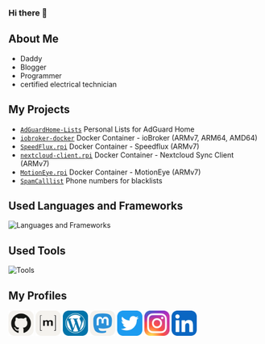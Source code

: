 ### Hi there 👋

## About Me
 - Daddy
 - Blogger
 - Programmer
 - certified electrical technician 

## My Projects
 - [`AdGuardHome-Lists`](https://github.com/dontobi/AdGuardHome-Lists) Personal Lists for AdGuard Home
 - [`iobroker-docker`](https://github.com/dontobi/iobroker.docker) Docker Container - ioBroker (ARMv7, ARM64, AMD64)
 - [`SpeedFlux.rpi`](https://github.com/dontobi/SpeedFlux.rpi) Docker Container - Speedflux (ARMv7)
 - [`nextcloud-client.rpi`](https://github.com/dontobi/nextcloud-client.rpi) Docker Container - Nextcloud Sync Client (ARMv7)
 - [`MotionEye.rpi`](https://github.com/dontobi/MotionEye.rpi) Docker Container - MotionEye (ARMv7)
 - [`SpamCalllist`](https://github.com/dontobi/SpamCalllist) Phone numbers for blacklists

## Used Languages and Frameworks
![Languages and Frameworks](https://skillicons.dev/icons?i=docker,js,nodejs,py,bash)

## Used Tools
![Tools](https://skillicons.dev/icons?i=raspberrypi,linux,vscode,github)

## My Profiles
<p align="left">
<a href="https://github.com/dontobi" target="blank"><img align="center" src="./icons/Github-Light.webp" alt="My Profile on GitHub" height="50" width="50" /></a>
<a href="https://matrix.to/#/@dontobi:matrix.org" target="blank"><img align="center" src="./icons/Matrix.webp" alt="My Profile on Matrix" height="50" width="50" /></a>
<a href="https://t.me/dontobi441" target="blank" style="display: none;" ><img align="center" src="./icons/telegram.webp" alt="Telegram Profile" height="50" width="50" /></a>
<a href="https://myHome.zone" target="blank"><img align="center" src="./icons/Wordpress.webp" alt="My Wordpress Blog" height="50" width="50" /></a>
<a rel="me" href="https://mastodon.social/@dontobi" target="blank"><img align="center" src="./icons/Mastodon-Light.webp" alt="My Profile on Mastodon" height="50" width="50" /></a>
<a href="https://twitter.com/dontobi" target="blank"><img align="center" src="./icons/Twitter.webp" alt="My Profile on Twitter" height="50" width="50" /></a>
<a href="https://www.instagram.com/tobias.schug/" target="blank"><img align="center" src="./icons/Instagram.webp" alt="My Profile on Instagram" height="50" width="50" /></a>
<a href="https://www.linkedin.com/in/tobias-s-93b23b1b2/" target="blank"><img align="center" src="./icons/LinkedIn.webp" alt="My Profile on LinkedIn" height="50" width="50" /></a>
</p>

